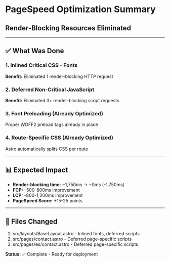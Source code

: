 # PageSpeed Optimization Summary
## Render-Blocking Resources Eliminated

---

## ✅ What Was Done

### 1. **Inlined Critical CSS** - Fonts

**Benefit:** Eliminated 1 render-blocking HTTP request

### 2. **Deferred Non-Critical JavaScript**

**Benefit:** Eliminated 3+ render-blocking script requests

### 3. **Font Preloading** (Already Optimized)

Proper WOFF2 preload tags already in place

### 4. **Route-Specific CSS** (Already Optimized)

Astro automatically splits CSS per route

---

## 📊 Expected Impact

- **Render-blocking time:** ~1,750ms → ~0ms (-1,750ms)
- **FCP:** -500-800ms improvement
- **LCP:** -800-1,200ms improvement
- **PageSpeed Score:** +15-25 points

---

## 📁 Files Changed

1. src/layouts/BaseLayout.astro - Inlined fonts, deferred scripts
2. src/pages/contact.astro - Deferred page-specific scripts
3. src/pages/es/contact.astro - Deferred page-specific scripts

**Status:** ✅ Complete - Ready for deployment
